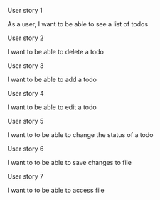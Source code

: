 User story 1

As a user,
I want to be able to see a list of todos

User story 2

I want to be able to delete a todo

User story 3

I want to be able to add a todo


User story 4

I want to be able to edit a todo

User story 5

I want to to be able to change the status of a todo

User story 6

I want to to be able to save changes to file

User story 7

I want to to be able to access  file 
